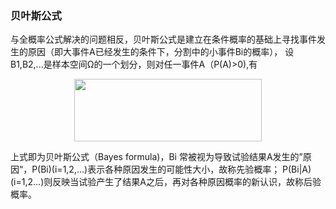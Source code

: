 ### 贝叶斯公式

与全概率公式解决的问题相反，贝叶斯公式是建立在条件概率的基础上寻找事件发生的原因（即大事件A已经发生的条件下，分割中的小事件Bi的概率），
设B1,B2,...是样本空间Ω的一个划分，则对任一事件A（P(A)>0),有
 
<div align="center">
  <img src="https://images2015.cnblogs.com/blog/953214/201606/953214-20160630121812593-365388673.png" width="300" height="100">
</div>

上式即为贝叶斯公式（Bayes formula)，Bi 常被视为导致试验结果A发生的”原因“，P(Bi)(i=1,2,...)表示各种原因发生的可能性大小，故称先验概率；
P(Bi|A)(i=1,2...)则反映当试验产生了结果A之后，再对各种原因概率的新认识，故称后验概率。

